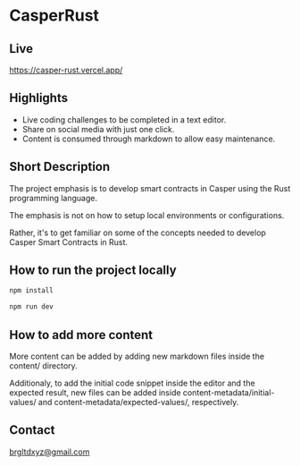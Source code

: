 # CasperRust

## Live

https://casper-rust.vercel.app/

## Highlights

- Live coding challenges to be completed in a text editor.
- Share on social media with just one click.
- Content is consumed through markdown to allow easy maintenance.

## Short Description

The project emphasis is to develop smart contracts in Casper using the Rust programming language.

The emphasis is not on how to setup local environments or configurations.

Rather, it's to get familiar on some of the concepts needed to develop Casper Smart Contracts in Rust.

## How to run the project locally

```bash
npm install

npm run dev
```

## How to add more content

More content can be added by adding new markdown files inside the content/ directory.

Additionaly, to add the initial code snippet inside the editor and the expected result, new files can be added inside content-metadata/initial-values/ and content-metadata/expected-values/, respectively.

## Contact

brgltdxyz@gmail.com
